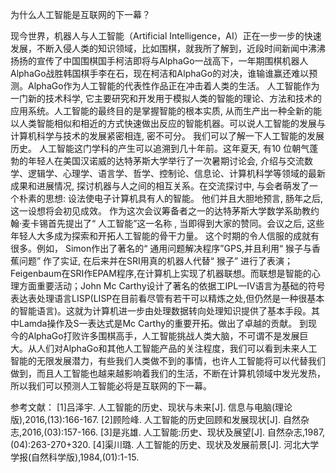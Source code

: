 为什么人工智能是互联网的下一幕？
  
现今世界，机器人与人工智能（Artificial Intelligence，AI）正在一步一步的快速发展，不断入侵人类的知识领域，比如围棋，就我所了解到，近段时间新闻中沸沸扬扬的宣传了中国围棋国手柯洁即将与AlphaGo一战高下，一年期围棋机器人AlphaGo战胜韩国棋手李在石，现在柯洁和AlphaGo的对决，谁输谁赢还难以预测。AlphaGo作为人工智能的代表性作品正在冲击着人类的生活。
人工智能作为一门新的技术科学, 它主要研究和开发用于模拟人类的智能的理论、方法和技术的应用系统。人工智能的最终目的是掌握智能的根本实质, 从而生产出一种全新的能以人类智能相似和相近的方式快速做出反应的智能机器。可以说人工智能的发展与计算机科学与技术的发展紧密相连, 密不可分。
我们可以了解一下人工智能的发展历史。
人工智能这门学科的产生可以追溯到几十年前。这年夏天, 有10 位朝气蓬勃的年轻人在美国汉诺威的达特茅斯大学举行了一次暑期讨论会, 介绍与交流数学、逻辑学、心理学、语言学、哲学、控制论、信息论、计算机科学等领域的最新成果和进展情况, 探讨机器与人之间的相互关系。在交流探讨中, 与会者萌发了一个朴素的思想: 设法使电子计算机具有人的智能。 他们并且大胆地预言, 肠年之后, 这一设想将会初见成效。 作为这次会议筹备者之一的达特茅斯大学数学系助教约翰·麦卡锡首先提出了“ 人工智能”这一名称 , 当即得到大家的赞同。会议之后, 这些年轻人大多成为探索和开拓人工智能的骨干力量。 这个时期的令人信服的成就有很多。例如， Simon作出了著名的“ 通用问题解决程序”GPS,并且利用“ 猴子与香蕉问题” 作了实证, 在后来并在SRI用真的机器人代替“ 猴子” 进行了表演；Feigenbaum在SRI作EPAM程序,在计算机上实现了机器联想。而联想是智能的心理方面重要活动；John Mc Carthy设计了著名的依据工IPL一IV语言为基础的符号表达表处理语言LISP(LISP在目前看尽管有若干可以精炼之处,但仍然是一种很基本的智能语言)。这就为计算机进一步由处理数据转向处理知识提供了基本手段。其中Lamda操作及S一表达式是Mc Carthy的重要开拓。做出了卓越的贡献。
到现今的AlphaGo打败许多围棋高手，人工智能挑战人类大脑，不可谓不是发展巨大。从人们对AlphaGo和其他人工智能产品的关注程度，我们可以看到未来人工智能的无限发展潜力，有些我们人类做不到的事情，也许人工智能将可以代替我们做到，而且人工智能也越来越影响着我们的生活，不断在计算机领域中发光发热，所以我们可以预测人工智能必将是互联网的下一幕。

参考文献：
[1]吕泽宇. 人工智能的历史、现状与未来[J]. 信息与电脑(理论版),2016,(13):166-167.
[2]顾险峰. 人工智能的历史回顾和发展现状[J]. 自然杂志,2016,(03):157-166.
[3]是兆雄. 人工智能:历史、现状及展望[J]. 自然杂志,1987,(04):263-270+320.
[4]渠川璐. 人工智能的历史、现状及发展前景[J]. 河北大学学报(自然科学版),1984,(01):1-15.